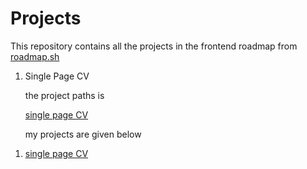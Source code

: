 <h1>Projects</h1>
This repository contains all the projects in the frontend roadmap from <a href="https://roadmap.sh/">roadmap.sh</a>
<ol>
  <li>Single Page CV</li>
  <p>the project paths is</p> <a href="https://roadmap.sh/projects/single-page-cv">single page CV</a><br>
  <p>my projects are given below</p>
</ol>
<ol>
  <li><a href="https://github.com/DeepTrv/projects-web/blob/main/cv.html">single page CV</a></li>
</ol>
